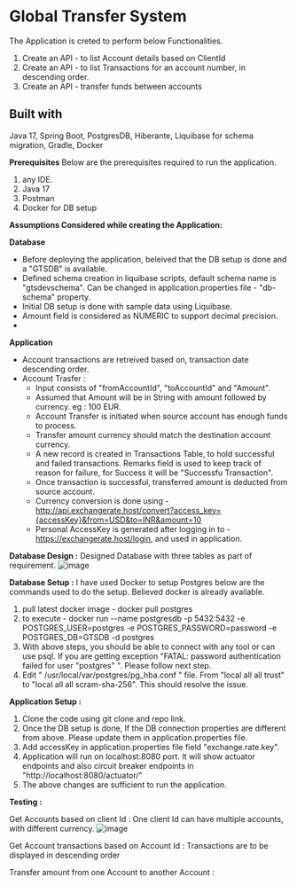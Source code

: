 # Global Transfer System

The Application is creted to perform below Functionalities.
1. Create an API - to list Account details based on ClientId
2. Create an API - to list Transactions for an account number, in descending order.
3. Create an API - transfer funds between accounts

## Built with
Java 17, Spring Boot, PostgresDB, Hiberante, Liquibase for schema migration, Gradle, Docker

**Prerequisites**
Below are the prerequisites required to run the application.

1. any IDE.
2. Java 17
3. Postman
4. Docker for DB setup

**Assumptions Considered while creating the Application:**

**Database** 
- Before deploying the application, beleived that the DB setup is done and a "GTSDB" is available.
- Defined schema creation in liquibase scripts, default schema name is "gtsdevschema". Can be changed in application.properties file - "db-schema" property.
- Initial DB setup is done with sample data using Liquibase.
- Amount field is considered as NUMERIC to support decimal precision.
- 
**Application**
- Account transactions are retreived based on, transaction date descending order.
- Account Trasfer :
    - Input consists of "fromAccountId", "toAccountId" and "Amount".
    - Assumed that Amount will be in String with amount followed by currency. eg : 100 EUR. 
    - Account Transfer is initiated when source account has enough funds to process.
    - Transfer amount currency should match the destination account currency.
    - A new record is created in Transactions Table, to hold successful and failed transactions. Remarks field is used to keep track of reason for failure, for Success it will be "Successfu Transaction".
    - Once transaction is successful, transferred amount is deducted from source account.
    - Currency conversion is done using - http://api.exchangerate.host/convert?access_key={accessKey}&from=USD&to=INR&amount=10
    - Personal AccessKey is generated after logging in to - https://exchangerate.host/login, and used in application.

**Database Design :**
Designed Database with three tables as part of requirement. 
![image](https://github.com/GouthamiMatavalam/global-transfer-system/assets/38003356/3b7f4903-3874-4589-b014-97729eb1df75)

**Database Setup :**
I have used Docker to setup Postgres below are the commands used to do the setup. Believed docker is already available.
1. pull latest docker image - docker pull postgres 
2. to execute - docker run --name postgresdb -p 5432:5432 -e POSTGRES_USER=postgres -e POSTGRES_PASSWORD=password -e POSTGRES_DB=GTSDB -d postgres
3. With above steps, you should be able to connect with any tool or can use psql. If you are getting exception "FATAL: password authentication failed for user "postgres" ". Please follow next step.
4. Edit " /usr/local/var/postgres/pg_hba.conf " file. From "local all all trust" to "local all all scram-sha-256". This should resolve the issue.

**Application Setup :**
1. Clone the code using git clone and repo link.
2. Once the DB setup is done, If the DB connection properties are different from above. Please update them in application.properties file.
3. Add accessKey in application.properties file field "exchange.rate.key".
4. Application will run on localhost:8080 port. It will show actuator endpoints and also circuit breaker endpoints in "http://localhost:8080/actuator/"
5. The above changes are sufficient to run the application.

**Testing :**

Get Accounts based on client Id : One client Id can have multiple accounts, with different currency.
![image](https://github.com/GouthamiMatavalam/global-transfer-system/assets/38003356/8b5fa8b2-c550-4be5-ac96-3f761ea26651)

Get Account transactions based on Account Id : Transactions are to be displayed in descending order

Transfer amount from one Account to another Account :







